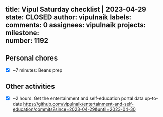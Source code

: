 title:	Vipul Saturday checklist | 2023-04-29
state:	CLOSED
author:	vipulnaik
labels:	
comments:	0
assignees:	vipulnaik
projects:	
milestone:	
number:	1192
--
## Personal chores

- [x] ~7 minutes: Beans prep

## Other activities

- [x] ~2 hours: Get the entertainment and self-education portal data up-to-date https://github.com/vipulnaik/entertainment-and-self-education/commits?since=2023-04-29&until=2023-04-30
